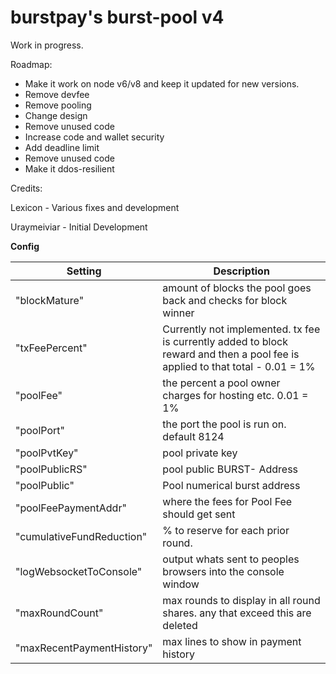 burstpay's burst-pool v4
==========


Work in progress.

Roadmap:
- Make it work on node v6/v8 and keep it updated for new versions.
- Remove devfee
- Remove pooling
- Change design
- Remove unused code
- Increase code and wallet security
- Add deadline limit
- Remove unused code
- Make it ddos-resilient


Credits:

Lexicon - Various fixes and development 

Uraymeiviar - Initial Development


**Config**

| Setting | Description |
| --- | --- |
|"blockMature" | amount of blocks the pool goes back and checks for block winner|
|"txFeePercent" | Currently not implemented. tx fee is currently added to block reward and then a pool fee is applied to that total - 0.01 = 1% |
|"poolFee" | the percent a pool owner charges for hosting etc. 0.01 = 1%|
|"poolPort" | the port the pool is run on. default 8124|
|"poolPvtKey" | pool private key|
|"poolPublicRS" | pool public BURST- Address|
|"poolPublic" | Pool numerical burst address|
|"poolFeePaymentAddr" | where the fees for Pool Fee should get sent|
|"cumulativeFundReduction" | % to reserve for each prior round.|
|"logWebsocketToConsole" | output whats sent to peoples browsers into the console window|
|"maxRoundCount" | max rounds to display in all round shares. any that exceed this are deleted|
|"maxRecentPaymentHistory" | max lines to show in payment history|
